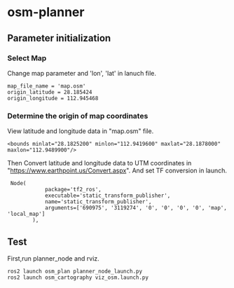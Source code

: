 # osm-planner

## Parameter initialization
### Select Map
Change map parameter and 'lon', 'lat' in lanuch file.
```
map_file_name = 'map.osm'
origin_latitude = 28.185424
origin_longitude = 112.945468
``` 
### Determine the origin of map coordinates
View latitude and longitude data in "map.osm" file.
```
<bounds minlat="28.1825200" minlon="112.9419600" maxlat="28.1878000" maxlon="112.9489900"/>
```
Then Convert latitude and longitude data to UTM coordinates in "https://www.earthpoint.us/Convert.aspx".
And set TF conversion in launch.
```
 Node(
            package='tf2_ros',
            executable='static_transform_publisher',
            name='static_transform_publisher',
            arguments=['690975', '3119274', '0', '0', '0', '0', 'map', 'local_map']
        ),
```
## Test
First,run planner_node and rviz.
```
ros2 launch osm_plan planner_node_launch.py 
ros2 launch osm_cartography viz_osm.launch.py
``` 
